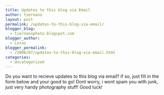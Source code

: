 ```yaml
---
title: Updates to this blog via Email
author: tiernano
layout: post
permalink: /updates-to-this-blog-via-email/
blogger_blog:
  - tiernanophoto.blogspot.com
blogger_author:
  - Lotas
blogger_permalink:
  - /2006/07/updates-to-this-blog-via-email.html
categories:
  - Uncategorized
---
```

Do you want to recieve updates to this blog via email? if so, just fill in the form below and your good to go! Dont worry, i wont spam you with junk, just very handy photography stuff! Good luck! 
